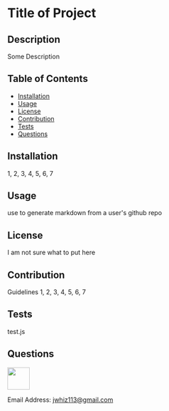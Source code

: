 
# Title of Project

## Description

Some Description

## Table of Contents

* [Installation](#installation)
* [Usage](#usage)
* [License](#license)
* [Contribution](#Contribution)
* [Tests](#Tests)
* [Questions](#Questions)

## Installation

1, 2, 3, 4, 5, 6, 7

## Usage

use to generate markdown from a user's github repo

## License

I am not sure what to put here

## Contribution

Guidelines 1, 2, 3, 4, 5, 6, 7

## Tests

test.js

## Questions

<img src = "https://avatars0.githubusercontent.com/u/27562057?v=4" width="50px">

Email Address: jwhiz113@gmail.com
